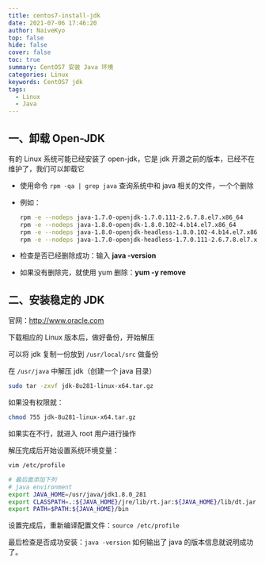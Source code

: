 ```yaml
---
title: centos7-install-jdk
date: 2021-07-06 17:46:20
author: NaiveKyo
top: false
hide: false
cover: false
toc: true
summary: CentOS7 安装 Java 环境
categories: Linux
keywords: CentOS7 jdk
tags:
  - Linux
  - Java
---
```




## 一、卸载 Open-JDK

有的 Linux 系统可能已经安装了 open-jdk，它是 jdk 开源之前的版本，已经不在维护了，我们可以卸载它



- 使用命令 `rpm -qa | grep java` 查询系统中和 java 相关的文件，一个个删除

- 例如：

  ```bash
  rpm -e --nodeps java-1.7.0-openjdk-1.7.0.111-2.6.7.8.el7.x86_64
  rpm -e --nodeps java-1.8.0-openjdk-1.8.0.102-4.b14.el7.x86_64
  rpm -e --nodeps java-1.8.0-openjdk-headless-1.8.0.102-4.b14.el7.x86_64
  rpm -e --nodeps java-1.7.0-openjdk-headless-1.7.0.111-2.6.7.8.el7.x86_64
  ```

- 检查是否已经删除成功：输入 **java -version**

- 如果没有删除完，就使用 yum 删除：**yum -y remove**



## 二、安装稳定的 JDK

官网：http://www.oracle.com

下载相应的 Linux 版本后，做好备份，开始解压

可以将 jdk 复制一份放到 `/usr/local/src` 做备份

在 `/usr/java` 中解压 jdk（创建一个 java 目录）

```bash
sudo tar -zxvf jdk-8u281-linux-x64.tar.gz
```

如果没有权限就：

```bash
chmod 755 jdk-8u281-linux-x64.tar.gz
```

如果实在不行，就进入 root 用户进行操作

解压完成后开始设置系统环境变量：

```bash
vim /etc/profile

# 最后面添加下列
# java environment
export JAVA_HOME=/usr/java/jdk1.8.0_281
export CLASSPATH=.:${JAVA_HOME}/jre/lib/rt.jar:${JAVA_HOME}/lib/dt.jar:${JAVA_HOME}/lib/tools.jar
export PATH=$PATH:${JAVA_HOME}/bin
```

设置完成后，重新编译配置文件：`source /etc/profile`

最后检查是否成功安装：`java -version` 如何输出了 java 的版本信息就说明成功了。
